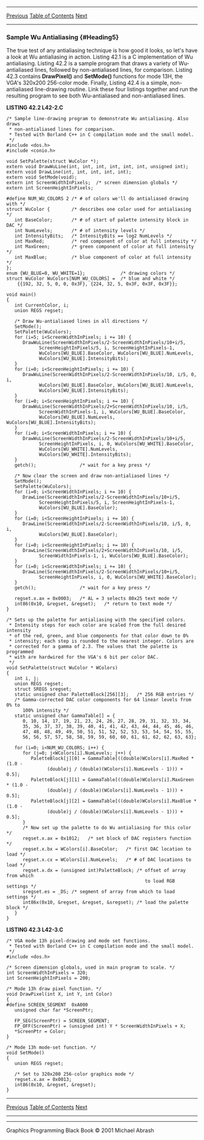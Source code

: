   ------------------------ --------------------------------- --------------------
  [Previous](42-02.html)   [Table of Contents](index.html)   [Next](42-04.html)
  ------------------------ --------------------------------- --------------------

### Sample Wu Antialiasing {#Heading5}

The true test of any antialiasing technique is how good it looks, so
let's have a look at Wu antialiasing in action. Listing 42.1 is a C
implementation of Wu antialiasing. Listing 42.2 is a sample program that
draws a variety of Wu-antialiased lines, followed by non-antialiased
lines, for comparison. Listing 42.3 contains **DrawPixel()** and
**SetMode()** functions for mode 13H, the VGA's 320x200 256-color mode.
Finally, Listing 42.4 is a simple, non-antialiased line-drawing routine.
Link these four listings together and run the resulting program to see
both Wu-antialiased and non-antialiased lines.

**LISTING 42.2 L42-2.C**

    /* Sample line-drawing program to demonstrate Wu antialiasing. Also draws
     * non-antialiased lines for comparison.
     * Tested with Borland C++ in C compilation mode and the small model.
     */
    #include <dos.h>
    #include <conio.h>

    void SetPalette(struct WuColor *);
    extern void DrawWuLine(int, int, int, int, int, int, unsigned int);
    extern void DrawLine(int, int, int, int, int);
    extern void SetMode(void);
    extern int ScreenWidthInPixels;  /* screen dimension globals */
    extern int ScreenHeightInPixels;

    #define NUM_WU_COLORS 2 /* # of colors we'll do antialiased drawing with */
    struct WuColor {        /* describes one color used for antialiasing */
       int BaseColor;       /* # of start of palette intensity block in DAC */
       int NumLevels;       /* # of intensity levels */
       int IntensityBits;   /* IntensityBits == log2 NumLevels */
       int MaxRed;          /* red component of color at full intensity */
       int MaxGreen;        /* green component of color at full intensity */
       int MaxBlue;         /* blue component of color at full intensity */
    };
    enum {WU_BLUE=0, WU_WHITE=1};             /* drawing colors */
    struct WuColor WuColors[NUM_WU_COLORS] =  /* blue and white */
        {{192, 32, 5, 0, 0, 0x3F}, {224, 32, 5, 0x3F, 0x3F, 0x3F}};

    void main()
    {
       int CurrentColor, i;
       union REGS regset;

       /* Draw Wu-antialiased lines in all directions */
       SetMode();
       SetPalette(WuColors);
       for (i=5; i<ScreenWidthInPixels; i += 10) {
          DrawWuLine(ScreenWidthInPixels/2-ScreenWidthInPixels/10+i/5,
                ScreenHeightInPixels/5, i, ScreenHeightInPixels-1,
                WuColors[WU_BLUE].BaseColor, WuColors[WU_BLUE].NumLevels,
                WuColors[WU_BLUE].IntensityBits);
       }
       for (i=0; i<ScreenHeightInPixels; i += 10) {
          DrawWuLine(ScreenWidthInPixels/2-ScreenWidthInPixels/10, i/5, 0, i,
                WuColors[WU_BLUE].BaseColor, WuColors[WU_BLUE].NumLevels,
                WuColors[WU_BLUE].IntensityBits);
       }
       for (i=0; i<ScreenHeightInPixels; i += 10) {
          DrawWuLine(ScreenWidthInPixels/2+ScreenWidthInPixels/10, i/5,
                ScreenWidthInPixels-1, i, WuColors[WU_BLUE].BaseColor,
                WuColors[WU_BLUE].NumLevels, WuColors[WU_BLUE].IntensityBits);
       }
       for (i=0; i<ScreenWidthInPixels; i += 10) {
          DrawWuLine(ScreenWidthInPixels/2-ScreenWidthInPixels/10+i/5,
                ScreenHeightInPixels, i, 0, WuColors[WU_WHITE].BaseColor,
                WuColors[WU_WHITE].NumLevels,
                WuColors[WU_WHITE].IntensityBits);
       }
       getch();                /* wait for a key press */

       /* Now clear the screen and draw non-antialiased lines */
       SetMode();
       SetPalette(WuColors);
       for (i=0; i<ScreenWidthInPixels; i += 10) {
          DrawLine(ScreenWidthInPixels/2-ScreenWidthInPixels/10+i/5,
                ScreenHeightInPixels/5, i, ScreenHeightInPixels-1,
                WuColors[WU_BLUE].BaseColor);
       }
       for (i=0; i<ScreenHeightInPixels; i += 10) {
          DrawLine(ScreenWidthInPixels/2-ScreenWidthInPixels/10, i/5, 0, i,
                WuColors[WU_BLUE].BaseColor);
       }
       for (i=0; i<ScreenHeightInPixels; i += 10) {
          DrawLine(ScreenWidthInPixels/2+ScreenWidthInPixels/10, i/5,
                ScreenWidthInPixels-1, i, WuColors[WU_BLUE].BaseColor);
       }
       for (i=0; i<ScreenWidthInPixels; i += 10) {
          DrawLine(ScreenWidthInPixels/2-ScreenWidthInPixels/10+i/5,
                ScreenHeightInPixels, i, 0, WuColors[WU_WHITE].BaseColor);
       }
       getch();                /* wait for a key press */

       regset.x.ax = 0x0003;   /* AL = 3 selects 80x25 text mode */
       int86(0x10, &regset, &regset);   /* return to text mode */
    }

    /* Sets up the palette for antialiasing with the specified colors.
     * Intensity steps for each color are scaled from the full desired intensity
     * of the red, green, and blue components for that color down to 0%
     * intensity; each step is rounded to the nearest integer. Colors are
     * corrected for a gamma of 2.3. The values that the palette is programmed
     * with are hardwired for the VGA's 6 bit per color DAC.
     */
    void SetPalette(struct WuColor * WColors)
    {
       int i, j;
       union REGS regset;
       struct SREGS sregset;
       static unsigned char PaletteBlock[256][3];   /* 256 RGB entries */
       /* Gamma-corrected DAC color components for 64 linear levels from 0% to
          100% intensity */
       static unsigned char GammaTable[] = {
          0, 10, 14, 17, 19, 21, 23, 24, 26, 27, 28, 29, 31, 32, 33, 34,
          35, 36, 37, 37, 38, 39, 40, 41, 41, 42, 43, 44, 44, 45, 46, 46,
          47, 48, 48, 49, 49, 50, 51, 51, 52, 52, 53, 53, 54, 54, 55, 55,
          56, 56, 57, 57, 58, 58, 59, 59, 60, 60, 61, 61, 62, 62, 63, 63};

       for (i=0; i<NUM_WU_COLORS; i++) {
          for (j=0; j<WColors[i].NumLevels; j++) {
             PaletteBlock[j][0] = GammaTable[((double)WColors[i].MaxRed * (1.0 -
                   (double)j / (double)(WColors[i].NumLevels - 1))) + 0.5];
             PaletteBlock[j][1] = GammaTable[((double)WColors[i].MaxGreen * (1.0 -
                   (double)j / (double)(WColors[i].NumLevels - 1))) + 0.5];
             PaletteBlock[j][2] = GammaTable[((double)WColors[i].MaxBlue * (1.0 -
                   (double)j / (double)(WColors[i].NumLevels - 1))) + 0.5];
          }
          /* Now set up the palette to do Wu antialiasing for this color */
          regset.x.ax = 0x1012;   /* set block of DAC registers function */
          regset.x.bx = WColors[i].BaseColor;   /* first DAC location to load */
          regset.x.cx = WColors[i].NumLevels;   /* # of DAC locations to load */
          regset.x.dx = (unsigned int)PaletteBlock; /* offset of array from which
                                                       to load RGB settings */
          sregset.es = _DS; /* segment of array from which to load settings */
          int86x(0x10, &regset, &regset, &sregset); /* load the palette block */
       }
    }

**LISTING 42.3 L42-3.C**

    /* VGA mode 13h pixel-drawing and mode set functions.
     * Tested with Borland C++ in C compilation mode and the small model.
     */
    #include <dos.h>

    /* Screen dimension globals, used in main program to scale. */
    int ScreenWidthInPixels = 320;
    int ScreenHeightInPixels = 200;

    /* Mode 13h draw pixel function. */
    void DrawPixel(int X, int Y, int Color)
    {
    #define SCREEN_SEGMENT  0xA000
       unsigned char far *ScreenPtr;

       FP_SEG(ScreenPtr) = SCREEN_SEGMENT;
       FP_OFF(ScreenPtr) = (unsigned int) Y * ScreenWidthInPixels + X;
       *ScreenPtr = Color;
    }

    /* Mode 13h mode-set function. */
    void SetMode()
    {
       union REGS regset;

       /* Set to 320x200 256-color graphics mode */
       regset.x.ax = 0x0013;
       int86(0x10, &regset, &regset);
    }

  ------------------------ --------------------------------- --------------------
  [Previous](42-02.html)   [Table of Contents](index.html)   [Next](42-04.html)
  ------------------------ --------------------------------- --------------------

* * * * *

Graphics Programming Black Book © 2001 Michael Abrash
